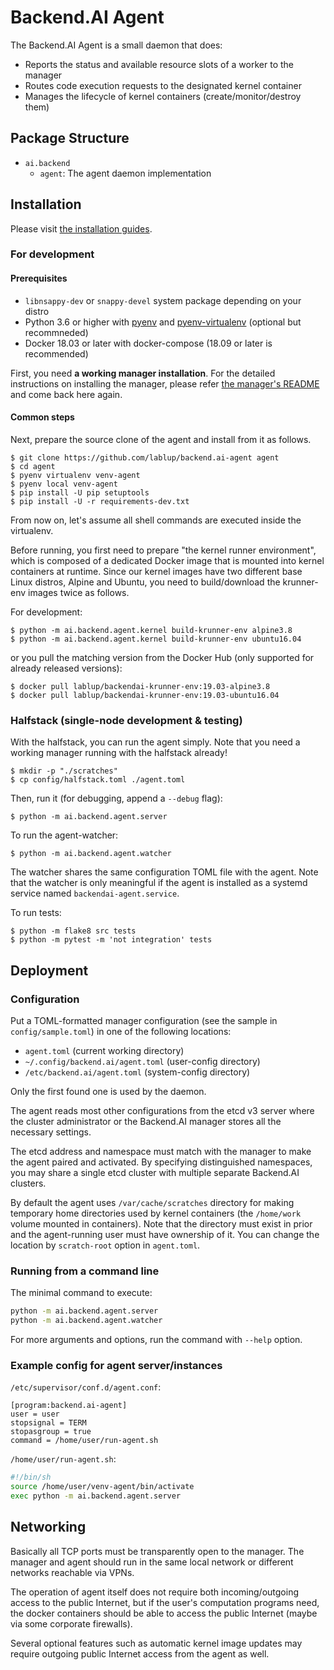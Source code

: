 # Backend.AI Agent

The Backend.AI Agent is a small daemon that does:

* Reports the status and available resource slots of a worker to the manager
* Routes code execution requests to the designated kernel container
* Manages the lifecycle of kernel containers (create/monitor/destroy them)

## Package Structure

* `ai.backend`
  - `agent`: The agent daemon implementation


## Installation

Please visit [the installation guides](https://github.com/lablup/backend.ai/wiki).

### For development

#### Prerequisites

* `libnsappy-dev` or `snappy-devel` system package depending on your distro
* Python 3.6 or higher with [pyenv](https://github.com/pyenv/pyenv)
and [pyenv-virtualenv](https://github.com/pyenv/pyenv-virtualenv) (optional but recommneded)
* Docker 18.03 or later with docker-compose (18.09 or later is recommended)

First, you need **a working manager installation**.
For the detailed instructions on installing the manager, please refer
[the manager's README](https://github.com/lablup/backend.ai-manager/blob/master/README.md)
and come back here again.

#### Common steps

Next, prepare the source clone of the agent and install from it as follows.

```console
$ git clone https://github.com/lablup/backend.ai-agent agent
$ cd agent
$ pyenv virtualenv venv-agent
$ pyenv local venv-agent
$ pip install -U pip setuptools
$ pip install -U -r requirements-dev.txt
```

From now on, let's assume all shell commands are executed inside the virtualenv.

Before running, you first need to prepare "the kernel runner environment", which is
composed of a dedicated Docker image that is mounted into kernel containers at
runtime.
Since our kernel images have two different base Linux distros, Alpine and Ubuntu,
you need to build/download the krunner-env images twice as follows.

For development:
```console
$ python -m ai.backend.agent.kernel build-krunner-env alpine3.8
$ python -m ai.backend.agent.kernel build-krunner-env ubuntu16.04
```
or you pull the matching version from the Docker Hub (only supported for already
released versions):
```console
$ docker pull lablup/backendai-krunner-env:19.03-alpine3.8
$ docker pull lablup/backendai-krunner-env:19.03-ubuntu16.04
```

### Halfstack (single-node development & testing)

With the halfstack, you can run the agent simply.
Note that you need a working manager running with the halfstack already!

```console
$ mkdir -p "./scratches"
$ cp config/halfstack.toml ./agent.toml
```

Then, run it (for debugging, append a `--debug` flag):

```console
$ python -m ai.backend.agent.server
```

To run the agent-watcher:

```console
$ python -m ai.backend.agent.watcher
```

The watcher shares the same configuration TOML file with the agent.
Note that the watcher is only meaningful if the agent is installed as a systemd service
named `backendai-agent.service`.

To run tests:

```console
$ python -m flake8 src tests
$ python -m pytest -m 'not integration' tests
```


## Deployment

### Configuration

Put a TOML-formatted manager configuration (see the sample in `config/sample.toml`)
in one of the following locations:

 * `agent.toml` (current working directory)
 * `~/.config/backend.ai/agent.toml` (user-config directory)
 * `/etc/backend.ai/agent.toml` (system-config directory)

Only the first found one is used by the daemon.

The agent reads most other configurations from the etcd v3 server where the cluster
administrator or the Backend.AI manager stores all the necessary settings.

The etcd address and namespace must match with the manager to make the agent
paired and activated.
By specifying distinguished namespaces, you may share a single etcd cluster with multiple
separate Backend.AI clusters.

By default the agent uses `/var/cache/scratches` directory for making temporary
home directories used by kernel containers (the `/home/work` volume mounted in
containers).  Note that the directory must exist in prior and the agent-running
user must have ownership of it.  You can change the location by
`scratch-root` option in `agent.toml`.

### Running from a command line

The minimal command to execute:

```sh
python -m ai.backend.agent.server
python -m ai.backend.agent.watcher
```

For more arguments and options, run the command with `--help` option.

### Example config for agent server/instances

`/etc/supervisor/conf.d/agent.conf`:

```dosini
[program:backend.ai-agent]
user = user
stopsignal = TERM
stopasgroup = true
command = /home/user/run-agent.sh
```

`/home/user/run-agent.sh`:

```sh
#!/bin/sh
source /home/user/venv-agent/bin/activate
exec python -m ai.backend.agent.server
```

## Networking

Basically all TCP ports must be transparently open to the manager.
The manager and agent should run in the same local network or different
networks reachable via VPNs.

The operation of agent itself does not require both incoming/outgoing access to
the public Internet, but if the user's computation programs need, the docker
containers should be able to access the public Internet (maybe via some
corporate firewalls).

Several optional features such as automatic kernel image updates may require
outgoing public Internet access from the agent as well.
